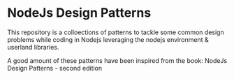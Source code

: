 # NodeJs Design Patterns

This repository is a colloections of patterns to tackle some common design problems while coding in Nodejs leveraging the nodejs environment & userland libraries.

A good amount of these patterns have been inspired from the book: NodeJs Design Patterns - second edition
